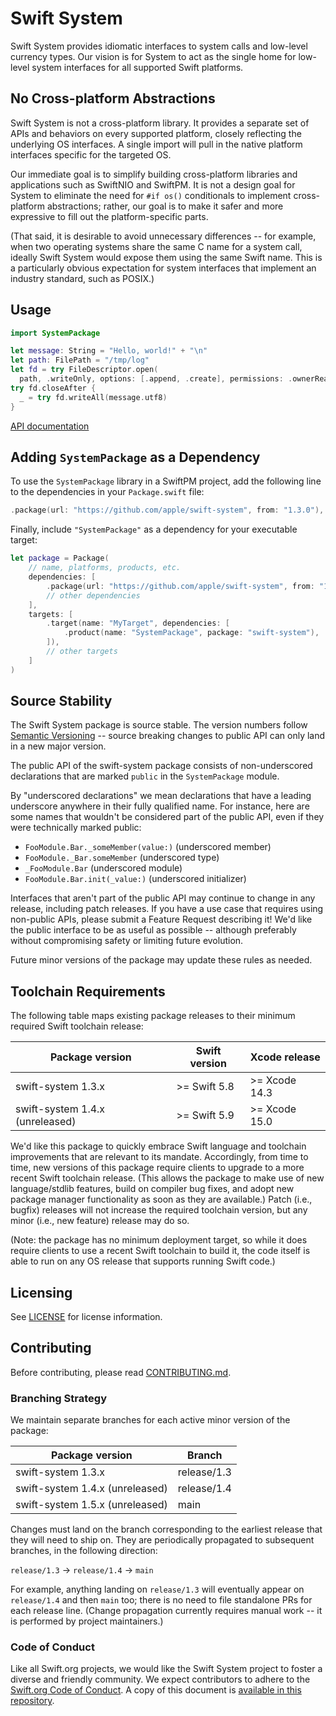 # Swift System

Swift System provides idiomatic interfaces to system calls and low-level currency types. Our vision is for System to act as the single home for low-level system interfaces for all supported Swift platforms.

## No Cross-platform Abstractions

Swift System is not a cross-platform library. It provides a separate set of APIs and behaviors on every supported platform, closely reflecting the underlying OS interfaces. A single import will pull in the native platform interfaces specific for the targeted OS.

Our immediate goal is to simplify building cross-platform libraries and applications such as SwiftNIO and SwiftPM. It is not a design goal for System to eliminate the need for `#if os()` conditionals to implement cross-platform abstractions; rather, our goal is to make it safer and more expressive to fill out the platform-specific parts.

(That said, it is desirable to avoid unnecessary differences -- for example, when two operating systems share the same C name for a system call, ideally Swift System would expose them using the same Swift name. This is a particularly obvious expectation for system interfaces that implement an industry standard, such as POSIX.)

## Usage

```swift
import SystemPackage

let message: String = "Hello, world!" + "\n"
let path: FilePath = "/tmp/log"
let fd = try FileDescriptor.open(
  path, .writeOnly, options: [.append, .create], permissions: .ownerReadWrite)
try fd.closeAfter {
  _ = try fd.writeAll(message.utf8)
}
```

[API documentation](https://swiftpackageindex.com/apple/swift-system/main/documentation/SystemPackage)

## Adding `SystemPackage` as a Dependency

To use the `SystemPackage` library in a SwiftPM project,
add the following line to the dependencies in your `Package.swift` file:

```swift
.package(url: "https://github.com/apple/swift-system", from: "1.3.0"),
```

Finally, include `"SystemPackage"` as a dependency for your executable target:

```swift
let package = Package(
    // name, platforms, products, etc.
    dependencies: [
        .package(url: "https://github.com/apple/swift-system", from: "1.3.0"),
        // other dependencies
    ],
    targets: [
        .target(name: "MyTarget", dependencies: [
            .product(name: "SystemPackage", package: "swift-system"),
        ]),
        // other targets
    ]
)
```

## Source Stability

The Swift System package is source stable. The version numbers follow [Semantic Versioning][semver] -- source breaking changes to public API can only land in a new major version.

[semver]: https://semver.org

The public API of the swift-system package consists of non-underscored declarations that are marked `public` in the `SystemPackage` module.

By "underscored declarations" we mean declarations that have a leading underscore anywhere in their fully qualified name. For instance, here are some names that wouldn't be considered part of the public API, even if they were technically marked public:

- `FooModule.Bar._someMember(value:)` (underscored member)
- `FooModule._Bar.someMember` (underscored type)
- `_FooModule.Bar` (underscored module)
- `FooModule.Bar.init(_value:)` (underscored initializer)

Interfaces that aren't part of the public API may continue to change in any release, including patch releases. If you have a use case that requires using non-public APIs, please submit a Feature Request describing it! We'd like the public interface to be as useful as possible -- although preferably without compromising safety or limiting future evolution.

Future minor versions of the package may update these rules as needed.

## Toolchain Requirements

The following table maps existing package releases to their minimum required Swift toolchain release:

| Package version         | Swift version   | Xcode release |
| ----------------------- | --------------- | ------------- |
| swift-system 1.3.x | >= Swift 5.8  | >= Xcode 14.3 |
| swift-system 1.4.x (unreleased) | >= Swift 5.9  | >= Xcode 15.0 |

We'd like this package to quickly embrace Swift language and toolchain improvements that are relevant to its mandate. Accordingly, from time to time, new versions of this package require clients to upgrade to a more recent Swift toolchain release. (This allows the package to make use of new language/stdlib features, build on compiler bug fixes, and adopt new package manager functionality as soon as they are available.) Patch (i.e., bugfix) releases will not increase the required toolchain version, but any minor (i.e., new feature) release may do so.

(Note: the package has no minimum deployment target, so while it does require clients to use a recent Swift toolchain to build it, the code itself is able to run on any OS release that supports running Swift code.)

## Licensing

See [LICENSE](LICENSE.txt) for license information. 

## Contributing

Before contributing, please read [CONTRIBUTING.md](CONTRIBUTING.md).

### Branching Strategy

We maintain separate branches for each active minor version of the package:

| Package version         | Branch      | 
| ----------------------- | ----------- |
| swift-system 1.3.x | release/1.3 |
| swift-system 1.4.x (unreleased) | release/1.4 |
| swift-system 1.5.x (unreleased) | main        |

Changes must land on the branch corresponding to the earliest release that they will need to ship on. They are periodically propagated to subsequent branches, in the following direction:

`release/1.3` → `release/1.4` → `main`

For example, anything landing on `release/1.3` will eventually appear on `release/1.4` and then `main` too; there is no need to file standalone PRs for each release line. (Change propagation currently requires manual work -- it is performed by project maintainers.)

### Code of Conduct

Like all Swift.org projects, we would like the Swift System project to foster a diverse and friendly community. We expect contributors to adhere to the [Swift.org Code of Conduct](https://swift.org/code-of-conduct/). A copy of this document is [available in this repository][coc].

[coc]: CODE_OF_CONDUCT.md
